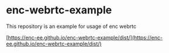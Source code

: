# enc-webrtc-example
This repository is an example for usage of enc webrtc


[https://enc-ee.github.io/enc-webrtc-example/dist/](https://enc-ee.github.io/enc-webrtc-example/dist/)